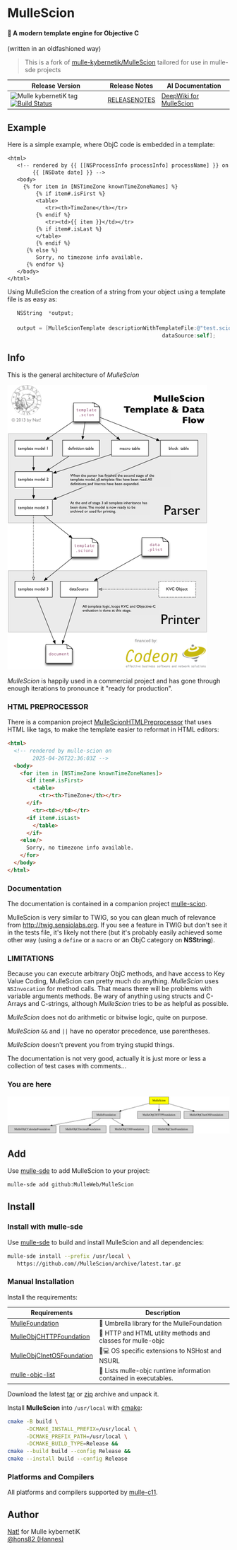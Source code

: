 # MulleScion

#### 🌱 A modern template engine for Objective C

(written in an oldfashioned way)

> This is a fork of [mulle-kybernetik/MulleScion](//github.com/mulle-kybernetik/MulleScion)
> tailored for use in mulle-sde projects


| Release Version                                       | Release Notes  | AI Documentation
|-------------------------------------------------------|----------------|---------------
| ![Mulle kybernetiK tag](https://img.shields.io/github/tag/MulleWeb/MulleScion.svg) [![Build Status](https://github.com/MulleWeb/MulleScion/workflows/CI/badge.svg)](//github.com/MulleWeb/MulleScion/actions) | [RELEASENOTES](RELEASENOTES.md) | [DeepWiki for MulleScion](https://deepwiki.com/MulleWeb/MulleScion)





## Example

Here is a simple example, where ObjC code is embedded in a template:

``` twig
<html>
   <!-- rendered by {{ [[NSProcessInfo processInfo] processName] }} on
        {{ [NSDate date] }} -->
   <body>
     {% for item in [NSTimeZone knownTimeZoneNames] %}
         {% if item#.isFirst %}
         <table>
            <tr><th>TimeZone</th></tr>
         {% endif %}
            <tr><td>{{ item }}</td></tr>
         {% if item#.isLast %}
         </table>
         {% endif %}
      {% else %}
         Sorry, no timezone info available.
      {% endfor %}
   </body>
</html>
```

Using MulleScion the creation of a string from your
object using a template file is as easy as:

``` objective-c
   NSString  *output;

   output = [MulleScionTemplate descriptionWithTemplateFile:@"test.scion"
                                                 dataSource:self];
```


## Info

This is the general architecture of *MulleScion*

![](dox/MulleScionDataFlow.png "Data Flow Sketch")

*MulleScion* is happily used in a commercial project and has gone through
enough iterations to pronounce it "ready for production".


### HTML PREPROCESSOR

There is a companion project
[MulleScionHTMLPreprocessor](//github.com/MulleWeb/MulleScionHTMLPreprocessor)
that uses HTML like tags, to make the template easier to reformat in
HTML editors:

``` html
<html>
  <!-- rendered by mulle-scion on
        2025-04-26T22:36:03Z -->
  <body>
    <for item in [NSTimeZone knownTimeZoneNames]>
      <if item#.isFirst>
        <table>
          <tr><th>TimeZone</th></tr>
      </if>
        <tr><td></td></tr>
      <if item#.isLast>
        </table>
      </if>
    <else/>
      Sorry, no timezone info available.
    </for>
  </body>
</html>
```


### Documentation

The documentation is contained in a companion project
[mulle-scion](//github.com/MulleWeb/mulle-scion).

MulleScion is very similar to TWIG, so you can glean much of relevance from
<http://twig.sensiolabs.org>. If you see a feature in TWIG but don't see it in
the tests file, it's likely not there (but it's probably easily achieved some
other way (using a `define` or a `macro` or an ObjC category on **NSString**).


### LIMITATIONS

Because you can execute arbitrary ObjC methods, and have access to Key Value
Coding, MulleScion can pretty much do anything. *MulleScion* uses
`NSInvocation` for method calls. That means there will be problems with variable
arguments methods. Be wary of anything using structs and C-Arrays and
C-strings, although *MulleScion* tries to be as helpful as possible.

*MulleScion* does not do arithmetic or bitwise logic, quite on purpose.

*MulleScion* `&&` and `||` have no operator precedence, use parentheses.

*MulleScion* doesn't prevent you from trying stupid things.

The documentation is not very good, actually it is just more or less a
collection of test cases with comments...

### You are here

![Overview](overview.dot.svg)


## Add

Use [mulle-sde](//github.com/mulle-sde) to add MulleScion to your project:

``` sh
mulle-sde add github:MulleWeb/MulleScion
```

## Install

### Install with mulle-sde

Use [mulle-sde](//github.com/mulle-sde) to build and install MulleScion and all dependencies:

``` sh
mulle-sde install --prefix /usr/local \
   https://github.com//MulleScion/archive/latest.tar.gz
```

### Manual Installation

Install the requirements:

| Requirements                                 | Description
|----------------------------------------------|-----------------------
| [MulleFoundation](https://github.com/MulleFoundation/MulleFoundation)             | 💍 Umbrella library for the MulleFoundation
| [MulleObjCHTTPFoundation](https://github.com/MulleWeb/MulleObjCHTTPFoundation)             | 🎫 HTTP and HTML utility methods and classes for mulle-objc
| [MulleObjCInetOSFoundation](https://github.com/MulleFoundation/MulleObjCInetOSFoundation)             | 📠💻 OS specific extensions to NSHost and NSURL
| [mulle-objc-list](https://github.com/mulle-objc/mulle-objc-list)             | 📒 Lists mulle-objc runtime information contained in executables.

Download the latest [tar](https://github.com/MulleWeb/MulleScion/archive/refs/tags/latest.tar.gz) or [zip](https://github.com/MulleWeb/MulleScion/archive/refs/tags/latest.zip) archive and unpack it.

Install **MulleScion** into `/usr/local` with [cmake](https://cmake.org):

``` sh
cmake -B build \
      -DCMAKE_INSTALL_PREFIX=/usr/local \
      -DCMAKE_PREFIX_PATH=/usr/local \
      -DCMAKE_BUILD_TYPE=Release &&
cmake --build build --config Release &&
cmake --install build --config Release
```

### Platforms and Compilers

All platforms and compilers supported by
[mulle-c11](//github.com/mulle-c/mulle-c11).


## Author

[Nat!](https://mulle-kybernetik.com/weblog) for Mulle kybernetiK  
[@hons82 (Hannes)]()  

